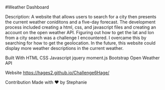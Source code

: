 #Weather Dashboard

Description: A website that allows users to search for a city then presents the current weather coniditons and a five-day forecast. The development process included creating a html, css, and javascript files and creating an account on the open weather API. Figuring out how to get the lat and lon from a city search was a challenge I encountered. I overcame this by searching for how to get the geolocation. In the future, this website could display more weather descriptions in the current weather. 

Built With HTML CSS Javascript jquery moment.js Bootstrap Open Weather API

Website https://hages2.github.io/Challenge6Hage/

Contribution Made with ❤️ by Stephanie
